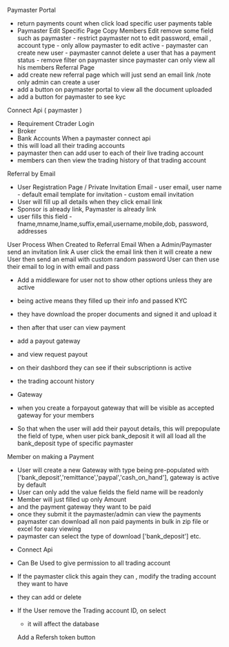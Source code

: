 Paymaster Portal

-   return payments count when click load specific user payments table
-   Paymaster Edit Specific Page Copy Members Edit remove some field such as paymaster - restrict paymaster not to edit password, email , account type - only allow paymaster to edit active - paymaster can create new user - paymaster cannot delete a user that has a payment status - remove filter on paymaster since paymaster can only view all his members
    Referral Page
-   add create new referral page which will just send an email link /note only admin can create a user
-   add a button on paymaster portal to view all the document uploaded
-   add a button for paymaster to see kyc

Connect Api ( paymaster )

-   Requirement Ctrader Login
-   Broker
-   Bank Accounts
    When a paymaster connect api
-   this will load all their trading accounts
-   paymaster then can add user to each of their live trading account
-   members can then view the trading history of that trading account

Referral by Email

-   User Registration Page / Private Invitation Email - user email, user name - default email template for invitation - custom email invitation
-   User will fill up all details when they click email link
-   Sponsor is already link, Paymaster is already link
-   user fills this field - fname,mname,lname,suffix,email,username,mobile,dob, password, addresses

User Process When Created to Referral Email
When a Admin/Paymaster send an invitation link
A user click the email link
then it will create a new User
then send an email with custom random password
User can then use their email to log in with email and pass

-   Add a middleware for user not to show other options unless they are active
-   being active means they filled up their info and passed KYC
-   they have download the proper documents and signed it and upload it
-   then after that user can view payment
-   add a payout gateway
-   and view request payout
-   on their dashbord they can see if their subscriptionn is active
-   the trading account history

-   Gateway
-   when you create a forpayout gateway that will be visible as accepted gateway for your members
-   So that when the user will add their payout details, this will prepopulate the field
    of type, when user pick bank_deposit it will all load all the bank_deposit type of specific paymaster

Member on making a Payment

-   User will create a new Gateway with type being pre-populated with ['bank_deposit','remittance','paypal','cash_on_hand'], gateway is active by default
-   User can only add the value fields the field name will be readonly
-   Member will just filled up only Amount
-   and the payment gateway they want to be paid
-   once they submit it the paymaster/admin can view the payments
-   paymaster can download all non paid payments in bulk in zip file or excel for easy viewing
-   paymaster can select the type of download ['bank_deposit'] etc.

*   Connect Api
*   Can Be Used to give permission to all trading account
*   If the paymaster click this again they can , modify the trading account they want to have
*   they can add or delete
*   If the User remove the Trading account ID, on select

    -   it will affect the database


    Add a Refersh token button
